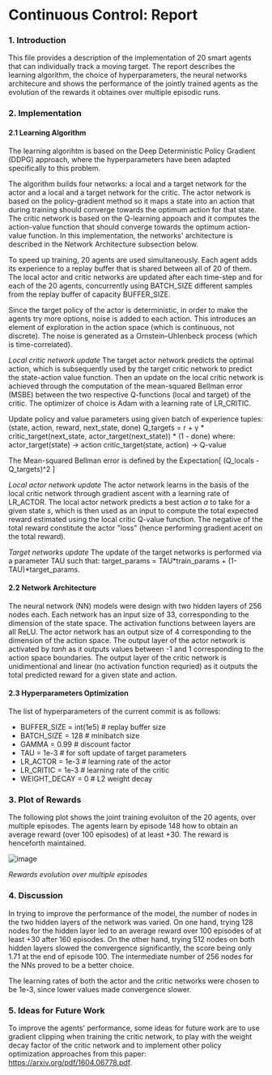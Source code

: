 
# Continuous Control: Report

### 1. Introduction

This file provides a description of the implementation of 20 smart agents that can individually track a moving target. The report describes the learning algorithm, the choice of hyperparameters, the neural networks architecure and shows the performance of the jointly trained agents as the evolution of the rewards it obtaines over multiple episodic runs.

### 2. Implementation

#### 2.1 Learning Algorithm
The learning algorihtm is based on the Deep Deterministic Policy Gradient (DDPG) approach, where the hyperparameters have been adapted specifically to this problem.

The algorithm builds four networks: a local and a target network for the actor and a local and a target network for the critic. The actor network is based on the policy-gradient method so it maps a state into an action that during training should converge towards the optimum action for that state. The critic network is based on the Q-learning appoach and it computes the action-value function that should converge towards the optimum action-value function. In this implementation, the networks' architecture is described in the Network Architecture subsection below. 

To speed up training, 20 agents are used simultaneously. Each agent adds its experience to a replay buffer that is shared between all of 20 of them. The local actor and critic networks are updated after each time-step and for each of the 20 agents, concurrently using BATCH_SIZE different samples from the replay buffer of capacity BUFFER_SIZE. 

Since the target policy of the actor is deterministic, in order to make the agents try more options, noise is added to each action. This introduces an element of exploration in the action space (which is continuous, not discrete). The noise is generated as a Ornstein–Uhlenbeck process (which is time-correlated). 


*Local critic network update*
The target actor network predicts the optimal action, which is subsequently used by the target critic network to predict the state-action value function. Then an update on the local critic network is achieved through the computation of the mean-squared Bellman error (MSBE) between the two respective Q-functions (local and target) of the critic. The optimizer of choice is Adam with a learning rate of LR_CRITIC.

Update policy and value parameters using given batch of experience tuples: (state, action, reward, next_state, done)
Q_targets = r + γ * critic_target(next_state, actor_target(next_state)) * (1 - done)
where:
  actor_target(state) -> action
  critic_target(state, action) -> Q-value
  
The Mean-squared Bellman error is defined by the Expectation[ (Q_locals - Q_targets)^2 ]


*Local actor network update*
The actor network learns in the basis of the local critic network through gradient ascent with a learning rate of LR_ACTOR. The local actor network predicts a best action *a* to take for a given state *s*, which is then used as an input to compute the total expected reward estimated using the local critic Q-value function. The negative of the total reward constitute the actor "loss" (hence performing gradient acent on the total reward).

*Target networks update*
The update of the target networks is performed via a parameter TAU such that: target_params = TAU*train_params + (1-TAU)*target_params.


#### 2.2 Network Architecture
The neural network (NN) models were design with two hidden layers of 256 nodes each. Each network has an input size of 33, corresponding to the dimension of the state space. The activation functions between layers are all ReLU. The actor network has an output size of 4 corresponding to the dimension of the action space. The output layer of the actor network is activated by *tanh* as it outputs values between -1 and 1 corresponding to the action space boundaries. The output layer of the critic network is unidimentional and linear (no activation function requried) as it outputs the total predicted reward for a given state and action.

#### 2.3 Hyperparameters Optimization

The list of hyperparameters of the current commit is as follows:

* BUFFER_SIZE = int(1e5)  # replay buffer size
* BATCH_SIZE = 128        # minibatch size
* GAMMA = 0.99            # discount factor
* TAU = 1e-3              # for soft update of target parameters
* LR_ACTOR = 1e-3         # learning rate of the actor 
* LR_CRITIC = 1e-3        # learning rate of the critic
* WEIGHT_DECAY = 0        # L2 weight decay


### 3. Plot of Rewards

The following plot shows the joint training evoluiton of the 20 agents, over multiple episodes. The agents learn by episode 148 how to obtain an average reward (over 100 episodes) of at least +30. The reward is henceforth maintained.

![image](https://github.com/mionescu/udacity-continuous-control/blob/master/rewards_plot_v1.png)

*Rewards evolution over multiple episodes*

### 4. Discussion
In trying to improve the performance of the model, the number of nodes in the two hidden layers of the network was varied.
On one hand, trying 128 nodes for the hidden layer led to an average reward over 100 episodes of at least +30 after 160 episodes. On the other hand, trying 512 nodes on both hidden layers slowed the convergence significantly, the score being only 1.71 at the end of episode 100. The intermediate number of 256 nodes for the NNs proved to be a better choice.

The learning rates of both the actor and the critic networks were chosen to be 1e-3, since lower values made convergence slower.


### 5. Ideas for Future Work

To improve the agents' performance, some ideas for future work are to use gradient clipping when training the critic network, to play with the weight decay factor of the critic network and to implement other policy optimization approaches from this paper: https://arxiv.org/pdf/1604.06778.pdf.

